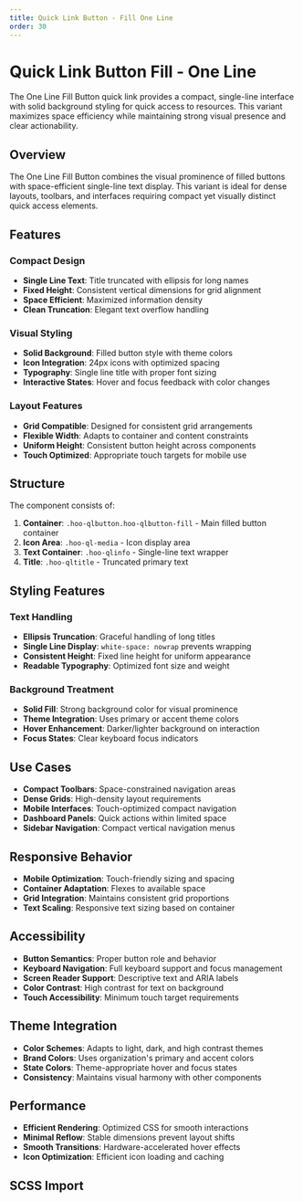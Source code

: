 ```yaml
---
title: Quick Link Button - Fill One Line
order: 30
---
```


# Quick Link Button Fill - One Line

The One Line Fill Button quick link provides a compact, single-line interface with solid background styling for quick access to resources. This variant maximizes space efficiency while maintaining strong visual presence and clear actionability.

## Overview

The One Line Fill Button combines the visual prominence of filled buttons with space-efficient single-line text display. This variant is ideal for dense layouts, toolbars, and interfaces requiring compact yet visually distinct quick access elements.

## Features

### Compact Design
- **Single Line Text**: Title truncated with ellipsis for long names
- **Fixed Height**: Consistent vertical dimensions for grid alignment
- **Space Efficient**: Maximized information density
- **Clean Truncation**: Elegant text overflow handling

### Visual Styling
- **Solid Background**: Filled button style with theme colors
- **Icon Integration**: 24px icons with optimized spacing
- **Typography**: Single line title with proper font sizing
- **Interactive States**: Hover and focus feedback with color changes

### Layout Features
- **Grid Compatible**: Designed for consistent grid arrangements
- **Flexible Width**: Adapts to container and content constraints
- **Uniform Height**: Consistent button height across components
- **Touch Optimized**: Appropriate touch targets for mobile use

## Structure

The component consists of:
1. **Container**: `.hoo-qlbutton.hoo-qlbutton-fill` - Main filled button container
2. **Icon Area**: `.hoo-ql-media` - Icon display area
3. **Text Container**: `.hoo-qlinfo` - Single-line text wrapper
4. **Title**: `.hoo-qltitle` - Truncated primary text

## Styling Features

### Text Handling
- **Ellipsis Truncation**: Graceful handling of long titles
- **Single Line Display**: `white-space: nowrap` prevents wrapping
- **Consistent Height**: Fixed line height for uniform appearance
- **Readable Typography**: Optimized font size and weight

### Background Treatment
- **Solid Fill**: Strong background color for visual prominence
- **Theme Integration**: Uses primary or accent theme colors
- **Hover Enhancement**: Darker/lighter background on interaction
- **Focus States**: Clear keyboard focus indicators

## Use Cases

- **Compact Toolbars**: Space-constrained navigation areas
- **Dense Grids**: High-density layout requirements
- **Mobile Interfaces**: Touch-optimized compact navigation
- **Dashboard Panels**: Quick actions within limited space
- **Sidebar Navigation**: Compact vertical navigation menus

## Responsive Behavior

- **Mobile Optimization**: Touch-friendly sizing and spacing
- **Container Adaptation**: Flexes to available space
- **Grid Integration**: Maintains consistent grid proportions
- **Text Scaling**: Responsive text sizing based on container

## Accessibility

- **Button Semantics**: Proper button role and behavior
- **Keyboard Navigation**: Full keyboard support and focus management
- **Screen Reader Support**: Descriptive text and ARIA labels
- **Color Contrast**: High contrast for text on background
- **Touch Accessibility**: Minimum touch target requirements

## Theme Integration

- **Color Schemes**: Adapts to light, dark, and high contrast themes
- **Brand Colors**: Uses organization's primary and accent colors
- **State Colors**: Theme-appropriate hover and focus states
- **Consistency**: Maintains visual harmony with other components

## Performance

- **Efficient Rendering**: Optimized CSS for smooth interactions
- **Minimal Reflow**: Stable dimensions prevent layout shifts
- **Smooth Transitions**: Hardware-accelerated hover effects
- **Icon Optimization**: Efficient icon loading and caching

## SCSS Import

